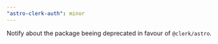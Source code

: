 ```yaml
---
"astro-clerk-auth": minor
---
```


Notify about the package beeing deprecated in favour of `@clerk/astro`.
